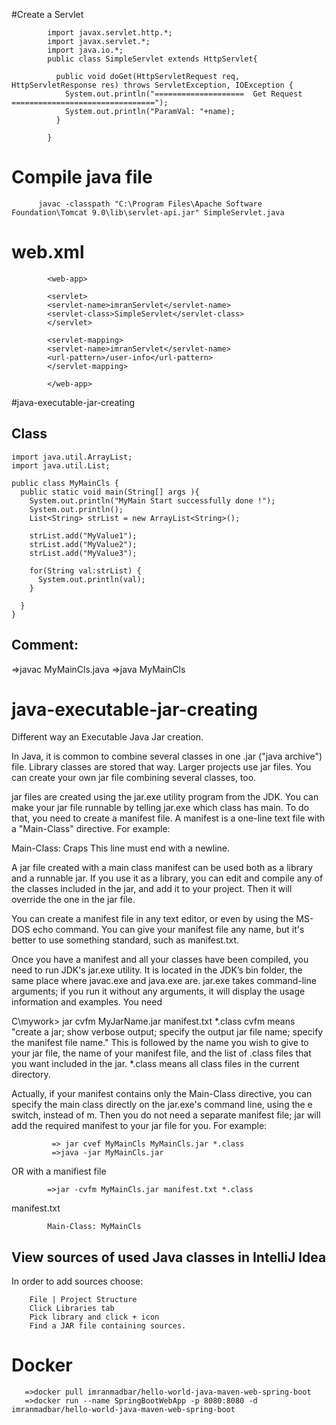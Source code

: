 

#Create a Servlet

            import javax.servlet.http.*;
            import javax.servlet.*;
            import java.io.*;
            public class SimpleServlet extends HttpServlet{

              public void doGet(HttpServletRequest req, HttpServletResponse res) throws ServletException, IOException {
                System.out.println("====================  Get Request ================================");
                System.out.println("ParamVal: "+name);
              }

            }
            
            
# Compile java file

          javac -classpath "C:\Program Files\Apache Software Foundation\Tomcat 9.0\lib\servlet-api.jar" SimpleServlet.java
          
# web.xml

            <web-app>

            <servlet>
            <servlet-name>imranServlet</servlet-name>
            <servlet-class>SimpleServlet</servlet-class>
            </servlet>
            
            <servlet-mapping>
            <servlet-name>imranServlet</servlet-name>
            <url-pattern>/user-info</url-pattern>
            </servlet-mapping>

            </web-app>
          
          



#java-executable-jar-creating


Class
---------------------------
    import java.util.ArrayList;
    import java.util.List;

    public class MyMainCls {
      public static void main(String[] args ){
        System.out.println("MyMain Start successfully done !");
        System.out.println();
        List<String> strList = new ArrayList<String>();

        strList.add("MyValue1");
        strList.add("MyValue2");
        strList.add("MyValue3");

        for(String val:strList) {
          System.out.println(val);
        }
        
      }
    }
    
    
Comment:
------------------
=>javac MyMainCls.java
=>java MyMainCls




# java-executable-jar-creating
Different way an Executable Java Jar creation.

In Java, it is common to combine several classes in one .jar ("java archive") file.  Library classes are stored that way.  Larger projects use jar files.  You can create your own jar file combining several classes, too. 

jar files are created using the jar.exe utility program from the JDK.  You can make your jar file runnable by telling jar.exe which class has main.  To do that, you need to create a manifest file.  A manifest is a one-line text file with a "Main-Class" directive.  For example:

Main-Class: Craps
This line must end with a newline. 

A jar file created with a main class manifest can be used both as a library and a runnable jar.  If you use it as a library, you can edit and compile any of the classes included in the jar, and add it to your project.  Then it will override the one in the jar file.

You can create a manifest file in any text editor, or even by using the MS-DOS echo command.  You can give your manifest file any name, but it's better to use something standard, such as manifest.txt. 

Once you have a manifest and all your classes have been compiled, you need to run JDK's jar.exe utility.  It is located in the JDK’s bin folder, the same place where javac.exe and java.exe are.  jar.exe takes command-line arguments; if you run it without any arguments, it will display the usage information and examples.  You need

C\mywork> jar cvfm MyJarName.jar manifest.txt *.class
cvfm means "create a jar; show verbose output; specify the output jar file name; specify the manifest file name."  This is followed by the name you wish to give to your jar file, the name of your manifest file, and the list of .class files that you want included in the jar.  *.class means all class files in the current directory.

Actually, if your manifest contains only the Main-Class directive, you can specify the main class directly on the jar.exe's command line, using the e switch, instead of m.  Then you do not need a separate manifest file; jar will add the required manifest to your jar file for you. For example:

             => jar cvef MyMainCls MyMainCls.jar *.class
             =>java -jar MyMainCls.jar
             
OR with a manifiest file

            =>jar -cvfm MyMainCls.jar manifest.txt *.class
            
            
 manifest.txt
 
            Main-Class: MyMainCls
            
 
 



View sources of used Java classes in IntelliJ Idea
--------------------------------------------------------

In order to add sources choose:

        File | Project Structure
        Click Libraries tab
        Pick library and click + icon
        Find a JAR file containing sources.
        
        
   Docker
   =====================
       =>docker pull imranmadbar/hello-world-java-maven-web-spring-boot
       =>docker run --name SpringBootWebApp -p 8080:8080 -d imranmadbar/hello-world-java-maven-web-spring-boot
